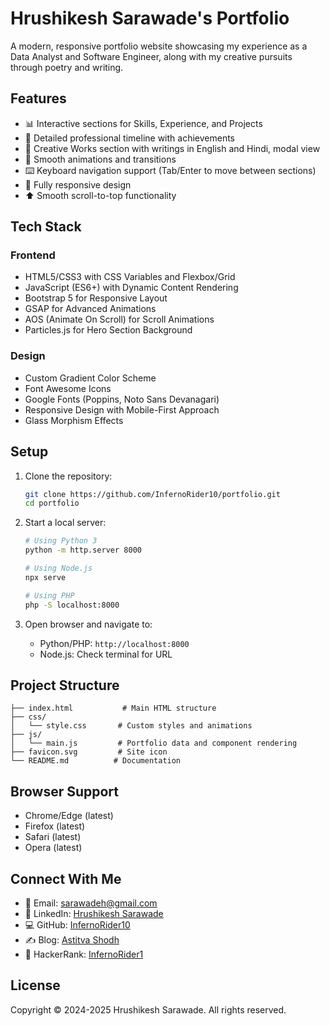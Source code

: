 # Hrushikesh Sarawade's Portfolio

A modern, responsive portfolio website showcasing my experience as a Data Analyst and Software Engineer, along with my creative pursuits through poetry and writing.

## Features

- 📊 Interactive sections for Skills, Experience, and Projects
- 💼 Detailed professional timeline with achievements
- 📝 Creative Works section with writings in English and Hindi, modal view
- 🎨 Smooth animations and transitions
- ⌨️ Keyboard navigation support (Tab/Enter to move between sections)
- 📱 Fully responsive design
- ⬆️ Smooth scroll-to-top functionality

## Tech Stack

### Frontend
- HTML5/CSS3 with CSS Variables and Flexbox/Grid
- JavaScript (ES6+) with Dynamic Content Rendering
- Bootstrap 5 for Responsive Layout
- GSAP for Advanced Animations
- AOS (Animate On Scroll) for Scroll Animations
- Particles.js for Hero Section Background

### Design
- Custom Gradient Color Scheme
- Font Awesome Icons
- Google Fonts (Poppins, Noto Sans Devanagari)
- Responsive Design with Mobile-First Approach
- Glass Morphism Effects

## Setup

1. Clone the repository:
   ```bash
   git clone https://github.com/InfernoRider10/portfolio.git
   cd portfolio
   ```

2. Start a local server:
   ```bash
   # Using Python 3
   python -m http.server 8000

   # Using Node.js
   npx serve

   # Using PHP
   php -S localhost:8000
   ```

3. Open browser and navigate to:
   - Python/PHP: `http://localhost:8000`
   - Node.js: Check terminal for URL

## Project Structure

```
├── index.html           # Main HTML structure
├── css/
│   └── style.css       # Custom styles and animations
├── js/
│   └── main.js         # Portfolio data and component rendering
├── favicon.svg         # Site icon
└── README.md          # Documentation
```

## Browser Support

- Chrome/Edge (latest)
- Firefox (latest)
- Safari (latest)
- Opera (latest)

## Connect With Me

- 📧 Email: [sarawadeh@gmail.com](mailto:sarawadeh@gmail.com)
- 💼 LinkedIn: [Hrushikesh Sarawade](https://linkedin.com/in/hrushikesh-sarawade)
- 💻 GitHub: [InfernoRider10](https://github.com/InfernoRider10)
- ✍️ Blog: [Astitva Shodh](https://astitvashodh.blogspot.com)
- 💪 HackerRank: [InfernoRider1](https://www.hackerrank.com/profile/InfernoRider1)

## License

Copyright © 2024-2025 Hrushikesh Sarawade. All rights reserved.